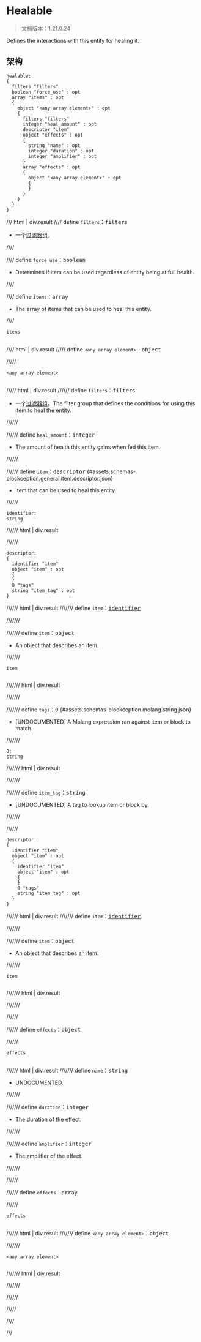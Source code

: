 # Healable

> 文档版本：1.21.0.24

Defines the interactions with this entity for healing it.

## 架构

```mcschema
healable:
{
  filters "filters"
  boolean "force_use" : opt
  array "items" : opt
  {
    object "<any array element>" : opt
    {
      filters "filters"
      integer "heal_amount" : opt
      descriptor "item"
      object "effects" : opt
      {
        string "name" : opt
        integer "duration" : opt
        integer "amplifier" : opt
      }
      array "effects" : opt
      {
        object "<any array element>" : opt
        {
        }
      }
    }
  }
}

```

/// html | div.result
//// define
`filters`：<samp>filters</samp>

- 一个[过滤器组](../filter.md)。


////


//// define
`force_use`：<samp>boolean</samp>

- Determines if item can be used regardless of entity being at full health.


////


//// define
`items`：<samp>array</samp>

- The array of items that can be used to heal this entity.


////

<div class="language-text highlight"><span class="filename"><code>items</code></span><pre id="__code_1"><span></span></pre></div>

//// html | div.result
///// define
`<any array element>`：<samp>object</samp>


/////

<div class="language-text highlight"><span class="filename"><code>&lt;any array element&gt;</code></span><pre id="__code_1"><span></span></pre></div>

///// html | div.result
////// define
`filters`：<samp>filters</samp>

- 一个[过滤器组](../filter.md)。The filter group that defines the conditions for using this item to heal the entity.


//////


////// define
`heal_amount`：<samp>integer</samp>

- The amount of health this entity gains when fed this item.


//////


////// define
`item`：<samp>descriptor</samp> {#assets.schemas-blockception.general.item.descriptor.json}

- Item that can be used to heal this entity.


//////

```mcschema
identifier:
string

```

////// html | div.result

//////



```mcschema
descriptor:
{
  identifier "item"
  object "item" : opt
  {
  }
  0 "tags"
  string "item_tag" : opt
}

```

////// html | div.result
/////// define
`item`：<samp>[identifier](#assets.schemas-blockception.general.item.identifier.json)</samp>


///////


/////// define
`item`：<samp>object</samp>

- An object that describes an item.


///////

<div class="language-text highlight"><span class="filename"><code>item</code></span><pre id="__code_1"><span></span></pre></div>

/////// html | div.result

///////



/////// define
`tags`：<samp>0</samp> {#assets.schemas-blockception.molang.string.json}

- [UNDOCUMENTED] A Molang expression ran against item or block to match.


///////

```mcschema
0:
string

```

/////// html | div.result

///////



/////// define
`item_tag`：<samp>string</samp>

- [UNDOCUMENTED] A tag to lookup item or block by.


///////


//////


```mcschema
descriptor:
{
  identifier "item"
  object "item" : opt
  {
    identifier "item"
    object "item" : opt
    {
    }
    0 "tags"
    string "item_tag" : opt
  }
}

```

////// html | div.result
/////// define
`item`：<samp>[identifier](#assets.schemas-blockception.general.item.identifier.json)</samp>


///////


/////// define
`item`：<samp>object</samp>

- An object that describes an item.


///////

<div class="language-text highlight"><span class="filename"><code>item</code></span><pre id="__code_1"><span></span></pre></div>

/////// html | div.result

///////



//////




////// define
`effects`：<samp>object</samp>


//////

<div class="language-text highlight"><span class="filename"><code>effects</code></span><pre id="__code_1"><span></span></pre></div>

////// html | div.result
/////// define
`name`：<samp>string</samp>

- UNDOCUMENTED.


///////


/////// define
`duration`：<samp>integer</samp>

- The duration of the effect.


///////


/////// define
`amplifier`：<samp>integer</samp>

- The amplifier of the effect.


///////


//////


////// define
`effects`：<samp>array</samp>


//////

<div class="language-text highlight"><span class="filename"><code>effects</code></span><pre id="__code_1"><span></span></pre></div>

////// html | div.result
/////// define
`<any array element>`：<samp>object</samp>


///////

<div class="language-text highlight"><span class="filename"><code>&lt;any array element&gt;</code></span><pre id="__code_1"><span></span></pre></div>

/////// html | div.result

///////


//////



/////


////


///

